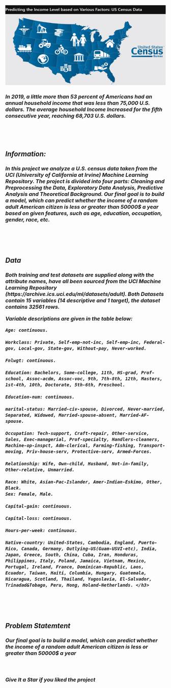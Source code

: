 <div align="center"> <img src="main.png" width="600" height="250"> </center> </div>

<h3><i> In 2019, a little more than 53 percent of Americans had an annual household income that was less than 75,000 U.S. dollars. The average household Income Increased for the fifth consecutive year, reaching 68,703 U.S. dollars.</h2>

<br>
<br>
<br>

<h2> Information:

<h3> In this project we analyze a U.S. census data taken from the UCI (University of California at Irvine) Machine Learning Repository. The project is divided into four parts: Cleaning and Preprocessing the Data, Exploratory Data Analysis, Predictive Analysis and Theoretical Background. Our final goal is to build a model, which can predict whether the income of a random adult American citizen is less or greater than 50000$ a year based on given features, such as age, education, occupation, gender, race, etc.

<br> <br> <br>
<h2> Data

<h3> Both training and test datasets are supplied along with the attribute names, have all been sourced from the UCI Machine Learning Repository (https://archive.ics.uci.edu/ml/datasets/adult). Both Datasets contain 15 variables (14 descriptive and 1 target), the dataset contains 32561 rows.

Variable descriptions are given in the table below:


    Age: continuous.

    Workclass: Private, Self-emp-not-inc, Self-emp-inc, Federal-gov, Local-gov, State-gov, Without-pay, Never-worked.

    Fnlwgt: continuous.

    Education: Bachelors, Some-college, 11th, HS-grad, Prof-school, Assoc-acdm, Assoc-voc, 9th, 7th-8th, 12th, Masters, 1st-4th, 10th, Doctorate, 5th-6th, Preschool.

    Education-num: continuous. 
    
    marital-status: Married-civ-spouse, Divorced, Never-married, Separated, Widowed, Married-spouse-absent, Married-AF-spouse.

    Occupation: Tech-support, Craft-repair, Other-service, Sales, Exec-managerial, Prof-specialty, Handlers-cleaners, Machine-op-inspct, Adm-clerical, Farming-fishing, Transport-moving, Priv-house-serv, Protective-serv, Armed-Forces.

    Relationship: Wife, Own-child, Husband, Not-in-family, Other-relative, Unmarried.

    Race: White, Asian-Pac-Islander, Amer-Indian-Eskimo, Other, Black.
    Sex: Female, Male.

    Capital-gain: continuous.

    Capital-loss: continuous.

    Hours-per-week: continuous.

    Native-country: United-States, Cambodia, England, Puerto-Rico, Canada, Germany, Outlying-US(Guam-USVI-etc), India, Japan, Greece, South, China, Cuba, Iran, Honduras, Philippines, Italy, Poland, Jamaica, Vietnam, Mexico, Portugal, Ireland, France, Dominican-Republic, Laos, Ecuador, Taiwan, Haiti, Columbia, Hungary, Guatemala, Nicaragua, Scotland, Thailand, Yugoslavia, El-Salvador, Trinadad&Tobago, Peru, Hong, Holand-Netherlands. </h3>

<br> <br> <br>

<h2> Problem Statemtent
<h3> Our final goal is to build a model, which can predict whether the income of a random adult American citizen is less or greater than 50000$ a year
<br> <br> <br>
  



### Give It a Star if you liked the project 
